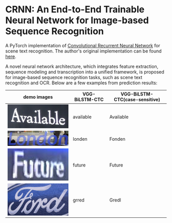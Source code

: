 # CRNN: An End-to-End Trainable Neural Network for Image-based Sequence Recognition 
A PyTorch implementation of [Convolutional Recurrent Neural Network](https://arxiv.org/abs/1507.05717) for scene text recognition.
The author's original implementation can be found [here](https://github.com/bgshih/crnn).

A novel neural network architecture, which integrates feature extraction, sequence modeling and transcription into a unified framework, is proposed for image-based sequence recognition tasks, such as scene text recognition and OCR. Below are a few examples from prediction results:

| demo images                                                | VGG-BiLSTM-CTC | VGG-BiLSTM-CTC(case-sensitive) |
| ---                                                        |---             | ---                            |
| <img src="./images/demo_1.png" width="300">                |   available    |  Available                     |
| <img src="./images/demo_3.png" width="300">                |   londen       |   Fonden                       |
| <img src="./images/demo_4.png" width="300" height="100">   |    future      |   Future                       |
| <img src="./images/demo_8.png" width="300" height="100">   |    grred       | Gredl                          |
